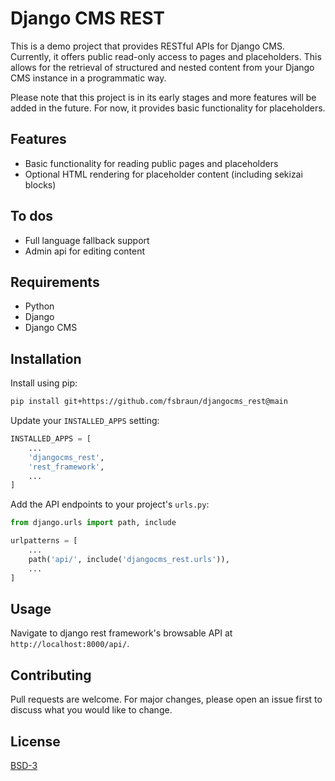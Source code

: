 # Django CMS REST

This is a demo project that provides RESTful APIs for Django CMS. Currently, it offers public read-only access to pages and placeholders. This allows for the retrieval of structured and nested content from your Django CMS instance in a programmatic way.

Please note that this project is in its early stages and more features will be added in the future. For now, it provides basic functionality for placeholders.

## Features

- Basic functionality for reading public pages and placeholders
- Optional HTML rendering for placeholder content (including sekizai blocks)

## To dos

- Full language fallback support
- Admin api for editing content

## Requirements

- Python
- Django
- Django CMS

## Installation

Install using pip:

```bash
pip install git+https://github.com/fsbraun/djangocms_rest@main
```

Update your `INSTALLED_APPS` setting:

```python
INSTALLED_APPS = [
    ...
    'djangocms_rest',
    'rest_framework',
    ...
]
```

Add the API endpoints to your project's `urls.py`:

```python
from django.urls import path, include

urlpatterns = [
    ...
    path('api/', include('djangocms_rest.urls')),
    ...
]
```

## Usage

Navigate to django rest framework's browsable API at `http://localhost:8000/api/`.

## Contributing

Pull requests are welcome. For major changes, please open an issue first to discuss what you would
like to change.

## License

[BSD-3](https://github.com/fsbraun/djangocms-rest/blob/main/LICENSE)
